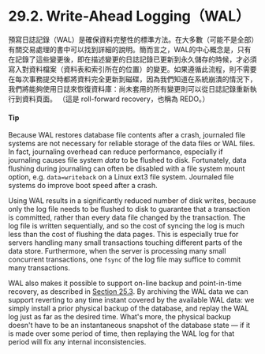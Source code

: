 # 29.2. Write-Ahead Logging（WAL）

預寫日誌記錄（WAL）是確保資料完整性的標準方法。在大多數（可能不是全部）有關交易處理的書中可以找到詳細的說明。簡而言之，WAL的中心概念是，只有在記錄了這些變更後，即在描述變更的日誌記錄已更新到永久儲存的時候，才必須寫入對資料檔案（資料表和索引所在的位置）的變更。如果遵循此流程，則不需要在每次事務提交時都將資料完全更新到磁碟，因為我們知道在系統崩潰的情況下，我們將能夠使用日誌來恢復資料庫：尚未套用的所有變更則可以從日誌記錄重新執行到資料頁面。 （這是 roll-forward recovery，也稱為 REDO。）

#### Tip

Because WAL restores database file contents after a crash, journaled file systems are not necessary for reliable storage of the data files or WAL files. In fact, journaling overhead can reduce performance, especially if journaling causes file system _data_ to be flushed to disk. Fortunately, data flushing during journaling can often be disabled with a file system mount option, e.g. `data=writeback` on a Linux ext3 file system. Journaled file systems do improve boot speed after a crash.

Using WAL results in a significantly reduced number of disk writes, because only the log file needs to be flushed to disk to guarantee that a transaction is committed, rather than every data file changed by the transaction. The log file is written sequentially, and so the cost of syncing the log is much less than the cost of flushing the data pages. This is especially true for servers handling many small transactions touching different parts of the data store. Furthermore, when the server is processing many small concurrent transactions, one `fsync` of the log file may suffice to commit many transactions.

WAL also makes it possible to support on-line backup and point-in-time recovery, as described in [Section 25.3](https://www.postgresql.org/docs/12/continuous-archiving.html). By archiving the WAL data we can support reverting to any time instant covered by the available WAL data: we simply install a prior physical backup of the database, and replay the WAL log just as far as the desired time. What's more, the physical backup doesn't have to be an instantaneous snapshot of the database state — if it is made over some period of time, then replaying the WAL log for that period will fix any internal inconsistencies.

